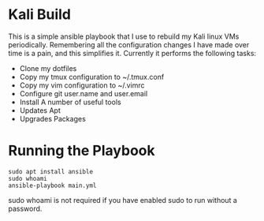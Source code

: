 # Kali Build
This is a simple ansible playbook that I use to rebuild my Kali linux VMs periodically. Remembering all the configuration changes I have made over time is a pain, and this simplifies it. Currently it performs the following tasks:

- Clone my dotfiles
- Copy my tmux configuration to ~/.tmux.conf
- Copy my vim configuration to ~/.vimrc
- Configure git user.name and user.email
- Install A number of useful tools
- Updates Apt 
- Upgrades Packages


# Running the Playbook
```
sudo apt install ansible
sudo whoami
ansible-playbook main.yml
```
sudo whoami is not required if you have enabled sudo to run without a password. 


